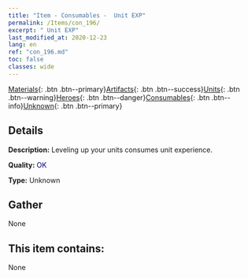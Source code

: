 ```yaml
---
title: "Item - Consumables -  Unit EXP"
permalink: /Items/con_196/
excerpt: " Unit EXP"
last_modified_at: 2020-12-23
lang: en
ref: "con_196.md"
toc: false
classes: wide
---
```

 [Materials](/Items/){: .btn .btn--primary}[Artifacts](/Items/Artifacts/){: .btn .btn--success}[Units](/Items/Units/){: .btn .btn--warning}[Heroes](/Items/Heroes/){: .btn .btn--danger}[Consumables](/Items/Consumables/){: .btn .btn--info}[Unknown](/Items/Unknown/){: .btn .btn--primary}

## Details
 **Description:** Leveling up your units consumes unit experience.

 **Quality:** <span style="color: #000080">OK</span>

 **Type:** Unknown

## Gather

  None

## This item contains:

  None

